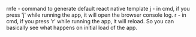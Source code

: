 rnfe - command to generate default react native template
j - in cmd, if you press 'j' while running the app, it will open the browser console log.
r - in cmd, if you press 'r' while running the app, it will reload. So you can basically see what happens on initial load of the app.
